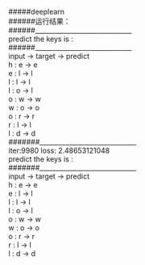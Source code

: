 #####deeplearn   
######运行结果：   
######______________________________     
predict the keys is :     
######______________________________     
input -> target -> predict     
h : e -> e    
e : l -> l    
l : l -> l    
l : o -> l    
o : w -> w     
w : o -> o      
o : r -> r      
r : l -> l     
l : d -> d      
#######______________________________  
iter:9980  loss: 2.48653121048  
predict the keys is :    
#######______________________________   
input -> target -> predict   
h : e -> e   
e : l -> l   
l : l -> l   
l : o -> l   
o : w -> w   
w : o -> o   
o : r -> r   
r : l -> l   
l : d -> d   
